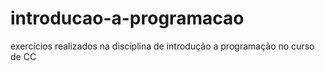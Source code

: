 # introducao-a-programacao
 exercícios realizados na disciplina de introdução a programação no curso de CC
